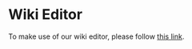 # Wiki Editor

<script type="text/javascript">window.location.replace = "../editor"</script>

To make use of our wiki editor, please follow [this link](../editor).
